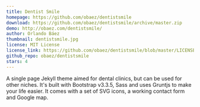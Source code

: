 ```yaml
---
title: Dentist Smile
homepage: https://github.com/obaez/dentistsmile
download: https://github.com/obaez/dentistsmile/archive/master.zip
demo: http://obaez.com/dentistsmile/
author: Orlando Báez
thumbnail: dentistsmile.jpg
license: MIT License
license_link: https://github.com/obaez/dentistsmile/blob/master/LICENSE.md
github_repo: obaez/dentistsmile
stars: 4
---
```


A single page Jekyll theme aimed for dental clinics, but can be used for other niches. It's built with Bootstrap v3.3.5, Sass and uses Gruntjs to make your life easier. It comes with a set of SVG icons, a working contact form and Google map.
